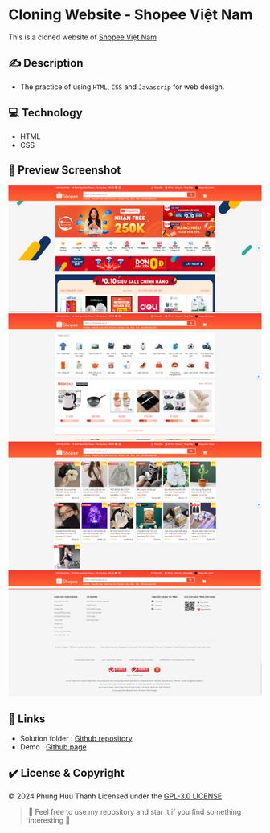 # Cloning Website - Shopee Việt Nam

This is a cloned website of [Shopee Việt Nam](https://shopee.vn/)

## ✍ Description
- The practice of using `HTML`, `CSS` and `Javascrip` for web design.

## 💻 Technology
- HTML
- CSS

## 📸 Preview Screenshot
![Laptop Demo 1](./assets/img/demo/demo1.png)
![Laptop Demo 2](./assets/img/demo/demo2.png)
![Laptop Demo 3](./assets/img/demo/demo3.png)
![Laptop Demo 4](./assets/img/demo/demo4.png)

## 📎 Links

- Solution folder : [Github repository](https://github.com/phuuthanh2003/ShopeeUI)
- Demo : [Github page](https://github.com/phuuthanh2003/ShopeeUI)

## ✔️ License & Copyright
&copy; 2024 Phung Huu Thanh Licensed under the [GPL-3.0 LICENSE](https://github.com/phuuthanh2003/ShopeeUI/tree/main).

> :love_you_gesture: Feel free to use my repository and star it if you find something interesting :love_you_gesture:
